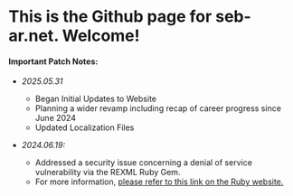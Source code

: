 # This is the Github page for seb-ar.net. Welcome!



#### Important Patch Notes:
  - *2025.05.31*
    - Began Initial Updates to Website
    - Planning a wider revamp including recap of career progress since June 2024
    - Updated Localization Files

- *2024.06.19:*
  - Addressed a security issue concerning a denial of service vulnerability via the REXML Ruby Gem.
  - For more information, [please refer to this link on the Ruby website.](https://www.ruby-lang.org/en/news/2024/05/16/dos-rexml-cve-2024-35176/)
